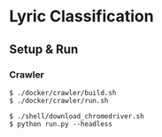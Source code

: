 # Lyric Classification

## Setup & Run

### Crawler

```
$ ./docker/crawler/build.sh
$ ./docker/crawler/run.sh
```

```
$ ./shell/download_chromedriver.sh
$ python run.py --headless
```
